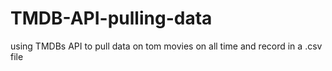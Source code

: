 # TMDB-API-pulling-data
  using TMDBs API to pull data on tom movies on all time and record in a .csv file
